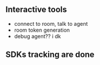 ## Interactive tools
- connect to room, talk to agent
- room token generation
- debug agent?? i dk

## SDKs tracking are done